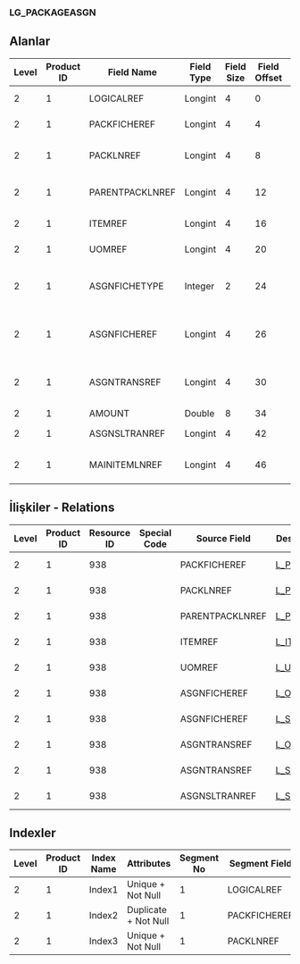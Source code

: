 ### LG_PACKAGEASGN

## Alanlar

**Level**|**Product ID**|**Field Name**|**Field Type**|**Field Size**|**Field Offset**|**Türkçe Açıklama**|**Expression**
-----|-----|-----|-----|-----|-----|-----|-----
2|1|LOGICALREF|Longint|4|0|Logical Reference|Logical Reference
2|1|PACKFICHEREF|Longint|4|4|Paket fişi log. Ref.|PACKAGEFICHE LOGICALREF
2|1|PACKLNREF|Longint|4|8|Paket fişi satırı log. Ref.|PACKAGEFCLN LOGICALREF
2|1|PARENTPACKLNREF|Longint|4|12|Paket fişi satırı log. Ref.|PACKAGEFCLN LOGICALREF
2|1|ITEMREF|Longint|4|16|Malzemeler Log. Ref.|ITEMS LOGICALREF
2|1|UOMREF|Longint|4|20|Birim seti log. Ref.|UNITSETL LOGICALREF
2|1|ASGNFICHETYPE|Integer|2|24|İlişkili fiş türü; 1. Sipariş; 2. İrsaliye|Type of Related Voucher;1. Order;2. Dispatch
2|1|ASGNFICHEREF|Longint|4|26|Fiş Atama Ref. 1. Sipariş; 2. İrsaliye|ASSIGNFICHEREF;1. Order;2. Dispatch
2|1|ASGNTRANSREF|Longint|4|30|Hareket Atama Ref. 1. Sipariş; 2. İrsaliye|ASSGNTRANSREF;1. Order;2. Dispatch
2|1|AMOUNT|Double|8|34|Tutar|Amount
2|1|ASGNSLTRANREF|Longint|4|42|SLTRANS LOGICALREF|SLTRANS LOGICALREF
2|1|MAINITEMLNREF|Longint|4|46|Paket fişi satırı log. Ref.|PACKAGEFCLN LOGICALREF

## İlişkiler - Relations

**Level**|**Product ID**|**Resource ID**|**Special Code**|**Source Field**|**Destination Table**|**Destination Field**|**Relation Type**|**Extra Condition**
-----|-----|-----|-----|-----|-----|-----|-----|-----
2|1|938||PACKFICHEREF|[L_PACKAGEFICHE](../LG_PACKAGEFICHE "L_PACKAGEFICHE")|LOGICALREF|one-to-one|
2|1|938||PACKLNREF|[L_PACKAGEFCLN](../LG_PACKAGEFCLN "L_PACKAGEFCLN")|LOGICALREF|one-to-one|
2|1|938||PARENTPACKLNREF|[L_PACKAGEFCLN](../LG_PACKAGEFCLN "L_PACKAGEFCLN")|LOGICALREF|one-to-one|
2|1|938||ITEMREF|[L_ITEMS](../LG_ITEMS "L_ITEMS")|LOGICALREF|one-to-one|
2|1|938||UOMREF|[L_UNITSETL](../LG_UNITSETL "L_UNITSETL")|LOGICALREF|one-to-one|
2|1|938||ASGNFICHEREF|[L_ORFICHE](../LG_ORFICHE "L_ORFICHE")|LOGICALREF|one-to-one|
2|1|938||ASGNFICHEREF|[L_STFICHE](../LG_STFICHE "L_STFICHE")|LOGICALREF|one-to-one|
2|1|938||ASGNTRANSREF|[L_ORFLINE](../LG_ORFLINE "L_ORFLINE")|LOGICALREF|one-to-one|
2|1|938||ASGNTRANSREF|[L_STLINE](../LG_STLINE "L_STLINE")|LOGICALREF|one-to-one|
2|1|938||ASGNSLTRANREF|[L_SLTRANS](../LG_SLTRANS "L_SLTRANS")|LOGICALREF|one-to-one|

## Indexler

**Level**|**Product ID**|**Index Name**|**Attributes**|**Segment No**|**Segment Field**|**Sense**
-----|-----|-----|-----|-----|-----|-----
2|1|Index1|Unique + Not Null|1|LOGICALREF|Ascending
2|1|Index2|Duplicate + Not Null|1|PACKFICHEREF|Ascending
2|1|Index3|Unique + Not Null|1|PACKLNREF|Ascending
